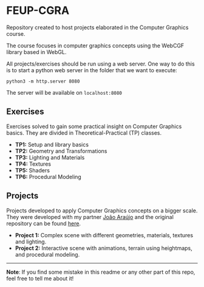 # FEUP-CGRA
Repository created to host projects elaborated in the Computer Graphics course.

The course focuses in computer graphics concepts using the WebCGF library based in WebGL.

All projects/exercises should be run using a web server. One way to do this is to start a python web server in the folder that we want to execute:

```
python3 -m http.server 8080
```

The server will be available on `localhost:8080`

## Exercises 

Exercises solved to gain some practical insight on Computer Graphics basics. They are divided in Theoretical-Practical (TP) classes.

- **TP1:** Setup and library basics
- **TP2:** Geometry and Transformations
- **TP3:** Lighting and Materials
- **TP4:** Textures
- **TP5:** Shaders
- **TP6:** Procedural Modeling

## Projects

Projects developed to apply Computer Graphics concepts on a bigger scale. They were developed with my partner [João Araújo](https://github.com/jfcaraujo) and the original repository can be found [here](https://github.com/jfcaraujo/CGRA-PROJ).

- **Project 1:** Complex scene with different geometries, materials, textures and lighting.
- **Project 2:** Interactive scene with animations, terrain using heightmaps, and procedural modeling.

---

**Note**: If you find some mistake in this readme or any other part of this repo, feel free to tell me about it!
